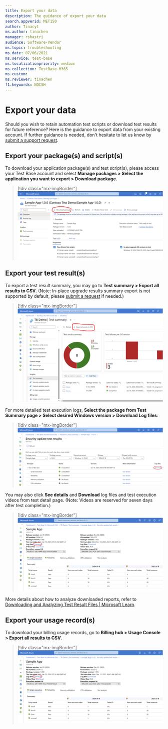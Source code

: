 ```yaml
---
title: Export your data
description: The guidance of export your data
search.appverid: MET150
author: Tinacyt
ms.author: tinachen
manager: rshastri
audience: Software-Vendor
ms.topic: troubleshooting
ms.date: 07/06/2021
ms.service: test-base
ms.localizationpriority: medium
ms.collection: TestBase-M365
ms.custom:
ms.reviewer: tinachen
f1.keywords: NOCSH
---
```


# Export your data

Should you wish to retain automation test scripts or download test results for future reference? Here is the guidance to export data from your existing account. If further guidance is needed, don't hesitate to let us know by [submit a support request](https://aka.ms/TestBaseSupport).

## Export your package(s) and script(s) 

To download your application package(s) and test script(s), please access your Test Base account and select **Manage packages > Select the application you want to export > Download package.**

> [!div class="mx-imgBorder"]
> [![Screenshot of manage packages.](Media/export-your-data-1.png)](Media/export-your-data-1.png#lightbox)

## Export your test result(s)

To export a test result summary, you may go to **Test summary > Export all results to CSV**. (Note: In-place upgrade results summary export is not supported by default, please [submit a request](https://aka.ms/TestBaseSupport) if needed.) 

> [!div class="mx-imgBorder"]
> [![Screenshot of Test summaries.](Media/export-your-data-2.png)](Media/export-your-data-2.png#lightbox)

For more detailed test execution logs, **Select the package from Test Summary page > Select desired Windows version > Download Log files**: 

> [!div class="mx-imgBorder"]
> [![Screenshot for showing the download link.](Media/export-your-data-3.png)](Media/export-your-data-3.png#lightbox)

You may also click **See details** and **Download** log files and test execution videos from test detail page. (Note: Videos are reserved for seven days after test completion.) 

> [!div class="mx-imgBorder"]
> [![Screenshot of page of test results.](Media/export-your-data-4.png)](Media/export-your-data-4.png#lightbox)

More details about how to analyze downloaded reports, refer to [Downloading and Analyzing Test Result Files | Microsoft Learn](/download-analyze-test-result-files). 

## Export your usage record(s) 

To download your billing usage records, go to **Billing hub > Usage Console > Export all results to CSV**.

> [!div class="mx-imgBorder"]
> [![Screenshot for showing the export button.](Media/export-your-data-4.png)](Media/export-your-data-4.png#lightbox)

